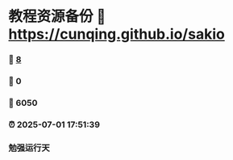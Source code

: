 # 教程资源备份 :link: https://cunqing.github.io/sakio 
### :page_facing_up: [8](https://cunqing.github.io/sakio/tag.html) 
### :speech_balloon: 0 
### :hibiscus: 6050 
### :alarm_clock: 2025-07-01 17:51:39 
### <p>勉强运行<span id="iday"></span>天<script>function siteRun(d){var nowD=new Date();return parseInt((nowD.getTime()-Date.parse(d))/24/60/60/1000)} document.getElementById("iday").innerHTML=siteRun("2001/02/05");</script></p>
